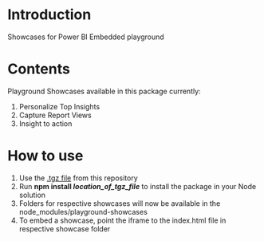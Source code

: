 # Introduction 
Showcases for Power BI Embedded playground

# Contents
Playground Showcases available in this package currently:
1.	Personalize Top Insights
2.	Capture Report Views
3.  Insight to action

# How to use
1. Use the [.tgz file](playground-showcases-2.0.0.tgz) from this repository
2. Run __npm install *location_of_tgz_file*__ to install the package in your Node solution
3. Folders for respective showcases will now be available in the node_modules/playground-showcases
4. To embed a showcase, point the iframe to the index.html file in respective showcase folder